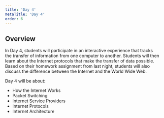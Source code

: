 ```yaml
---
title: 'Day 4'
metaTitle: 'Day 4'
order: 6
---
```


## Overview

In Day 4, students will participate in an interactive experience that tracks the transfer of information from one computer to another. Students will then learn about the Internet protocols that make the transfer of data possible. Based on their homework assignment from last night, students will also discuss the difference between the Internet and the World Wide Web.

Day 4 will be about: 

* How the Internet Works
* Packet Switching
* Internet Service Providers
* Internet Protocols
* Internet Architecture

 

 

 